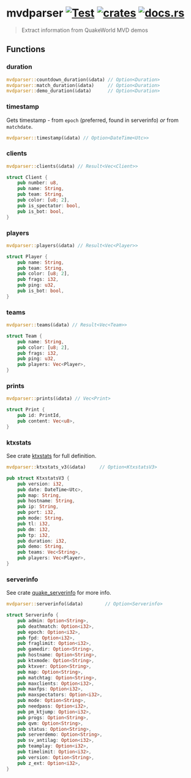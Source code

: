 # mvdparser [![Test](https://github.com/vikpe/mvdparser/actions/workflows/test.yml/badge.svg?branch=main)](https://github.com/vikpe/mvdparser/actions/workflows/test.yml) [![crates](https://img.shields.io/crates/v/mvdparser)](https://crates.io/crates/mvdparser) [![docs.rs](https://img.shields.io/docsrs/mvdparser)](https://docs.rs/mvdparser/)

> Extract information from QuakeWorld MVD demos

## Functions

### duration

```rust
mvdparser::countdown_duration(&data) // Option<Duration>
mvdparser::match_duration(&data)     // Option<Duration>
mvdparser::demo_duration(&data)      // Option<Duration>
```

### timestamp

Gets timestamp - from `epoch` (preferred, found in serverinfo) _or_ from `matchdate`.

```rust
mvdparser::timestamp(&data) // Option<DateTime<Utc>>
```

### clients

```rust
mvdparser::clients(&data) // Result<Vec<Client>>

struct Client {
    pub number: u8,
    pub name: String,
    pub team: String,
    pub color: [u8; 2],
    pub is_spectator: bool,
    pub is_bot: bool,
}
```

### players

```rust
mvdparser::players(&data) // Result<Vec<Player>>

struct Player {
    pub name: String,
    pub team: String,
    pub color: [u8; 2],
    pub frags: i32,
    pub ping: u32,
    pub is_bot: bool,
}
```

### teams

```rust
mvdparser::teams(&data) // Result<Vec<Team>>

struct Team {
    pub name: String,
    pub color: [u8; 2],
    pub frags: i32,
    pub ping: u32,
    pub players: Vec<Player>,
}
```

### prints

```rust
mvdparser::prints(&data) // Vec<Print>

struct Print {
    pub id: PrintId,
    pub content: Vec<u8>,
}
```

### ktxstats

See crate [ktxstats](https://github.com/vikpe/ktxstats) for full definition.

```rust
mvdparser::ktxstats_v3(&data)     // Option<KtxstatsV3>

pub struct KtxstatsV3 {
    pub version: i32,
    pub date: DateTime<Utc>,
    pub map: String,
    pub hostname: String,
    pub ip: String,
    pub port: i32,
    pub mode: String,
    pub tl: i32,
    pub dm: i32,
    pub tp: i32,
    pub duration: i32,
    pub demo: String,
    pub teams: Vec<String>,
    pub players: Vec<Player>,
}
```

### serverinfo

See crate [quake_serverinfo](https://github.com/vikpe/quake_serverinfo) for more info.

```rust
mvdparser::serverinfo(&data)        // Option<Serverinfo>

struct Serverinfo {
    pub admin: Option<String>,
    pub deathmatch: Option<i32>,
    pub epoch: Option<i32>,
    pub fpd: Option<i32>,
    pub fraglimit: Option<i32>,
    pub gamedir: Option<String>,
    pub hostname: Option<String>,
    pub ktxmode: Option<String>,
    pub ktxver: Option<String>,
    pub map: Option<String>,
    pub matchtag: Option<String>,
    pub maxclients: Option<i32>,
    pub maxfps: Option<i32>,
    pub maxspectators: Option<i32>,
    pub mode: Option<String>,
    pub needpass: Option<i32>,
    pub pm_ktjump: Option<i32>,
    pub progs: Option<String>,
    pub qvm: Option<String>,
    pub status: Option<String>,
    pub serverdemo: Option<String>,
    pub sv_antilag: Option<i32>,
    pub teamplay: Option<i32>,
    pub timelimit: Option<i32>,
    pub version: Option<String>,
    pub z_ext: Option<i32>,
}

```

